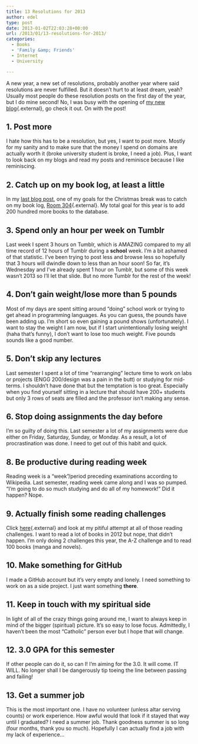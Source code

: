 ```yaml
---
title: 13 Resolutions for 2013
author: edel
type: post
date: 2013-01-02T22:03:28+00:00
url: /2013/01/13-resolutions-for-2013/
categories:
  - Books
  - 'Family &amp; Friends'
  - Internet
  - University

---
```

A new year, a new set of resolutions, probably another year where said resolutions are never fulfilled. But it doesn&#8217;t hurt to at least dream, yeah? Usually most people do these resolution posts on the first day of the year, but I do mine second! No, I was busy with the opening of [my new blog][1]{.external}, go check it out. On with the post!

## 1. Post more

I hate how this has to be a resolution, but yes, I want to post more. Mostly for my sanity and to make sure that the money I spend on domains are actually worth it (broke university student is broke, I need a job). Plus, I want to look back on my blogs and read my posts and reminisce because I like reminiscing.

## 2. Catch up on my book log, at least a little

In my [last blog post][2], one of my goals for the Christmas break was to catch on my book log, [Room 304][3]{.external}. My total goal for this year is to add 200 hundred more books to the database.

## 3. Spend only an hour per week on Tumblr

Last week I spent 3 hours on Tumblr, which is AMAZING compared to my all time record of 12 hours of Tumblr during a **school** week. I&#8217;m a bit ashamed of that statistic. I&#8217;ve been trying to post less and browse less so hopefully that 3 hours will dwindle down to less than an hour soon! So far, it&#8217;s Wednesday and I&#8217;ve already spent 1 hour on Tumblr, but some of this week wasn&#8217;t 2013 so I&#8217;ll let that slide. But no more Tumblr for the rest of the week!

## 4. Don&#8217;t gain weight/lose more than 5 pounds

Most of my days are spent sitting around &#8220;doing&#8221; school work or trying to get ahead in programming languages. As you can guess, the pounds have been adding up. I&#8217;m short so even gaining a pound shows (unfortunately). I want to stay the weight I am now, but if I start unintentionally losing weight (haha that&#8217;s funny), I don&#8217;t want to lose too much weight. Five pounds sounds like a good number.

## 5. Don&#8217;t skip any lectures

Last semester I spent a lot of time &#8220;rearranging&#8221; lecture time to work on labs or projects (ENGG 200/design was a pain in the butt) or studying for mid-terms. I shouldn&#8217;t have done that but the temptation is too great. Especially when you find yourself sitting in a lecture that should have 200+ students but only 3 rows of seats are filled and the professor isn&#8217;t making any sense.

## 6. Stop doing assignments the day before

I&#8217;m so guilty of doing this. Last semester a lot of my assignments were due either on Friday, Saturday, Sunday, or Monday. As a result, a lot of procrastination was done. I need to get out of this habit and quick.

## 8. Be productive during reading week

Reading week is a &#8220;week&#8221;/period preceding examinations according to Wikipedia. Last semester, reading week came along and I was so pumped. &#8220;I&#8217;m going to do so much studying and do all of my homework!&#8221; Did it happen? Nope.

## 9. Actually finish some reading challenges

Click [here][4]{.external} and look at my pitiful attempt at all of those reading challenges. I want to read a lot of books in 2012 but nope, that didn&#8217;t happen. I&#8217;m only doing 2 challenges this year, the A-Z challenge and to read 100 books (manga and novels).

## 10. Make something for GitHub

I made a GitHub account but it&#8217;s very empty and lonely. I need something to work on as a side project. I just want something **there**.

## 11. Keep in touch with my spiritual side

In light of all of the crazy things going around me, I want to always keep in mind of the bigger (spiritual) picture. It&#8217;s so easy to lose focus. Admittedly, I haven&#8217;t been the most &#8220;Catholic&#8221; person ever but I hope that will change.

## 12. 3.0 GPA for this semester

If other people can do it, so can I! I&#8217;m aiming for the 3.0. It will come. IT WILL. No longer shall I be dangerously tip toeing the line between passing and failing!

## 13. Get a summer job

This is the most important one. I have no volunteer (unless altar serving counts) or work experience. How awful would that look if it stayed that way until I graduated? I need a summer job. Thank goodness summer is so long (four months, thank you so much). Hopefully I can actually find a job with my lack of experience&#8230;

<ol class="footnote">
</ol>

 [1]: http://thelibrariancode.com
 [2]: /getting-through-it/
 [3]: http://room304.brokenphrases.info
 [4]: http://room304.brokenphrases.info/2012-reading-challenges